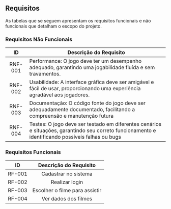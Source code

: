 ## Requisitos

As tabelas que se seguem apresentam os requisitos funcionais e não funcionais que detalham o escopo do projeto.

### Requisitos Não Funcionais

|   ID	  |              Descrição do Requisito	                 |
|:------:|------------------------------------------------------|
|RNF-001	| Performance: O jogo deve ter um desempenho adequado, garantindo uma jogabilidade fluída e sem travamentos.      |
|RNF-002	| Usabilidade: A interface gráfica deve ser amigável e fácil de usar, proporcionando uma experiência agradável aos jogadores.	              |
|RNF-003	| Documentação: O código fonte do jogo deve ser adequadamente documentado, facilitando a compreensão e manutenção futura	   | 
|RNF-004	| Testes: O jogo deve ser testado em diferentes cenários e situações, garantindo seu correto funcionamento e identificando possíveis falhas ou bugs	        |


### Requisitos Funcionais

|ID|	Descrição do Requisito |	
|:-:|:-----------------------:|
|RF-001|	Cadastrar no sistema |	
|RF-002|	Realizar login	|
|RF-003|	Escolher o filme para assistir |	
|RF-004|	Ver dados dos filmes |

